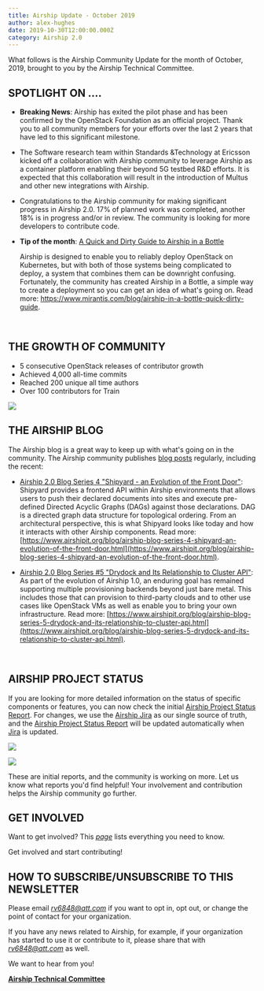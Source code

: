 ```yaml
---
title: Airship Update - October 2019
author: alex-hughes
date: 2019-10-30T12:00:00.000Z
category: Airship 2.0
---
```


What follows is the Airship Community Update for the month of October, 2019, brought to you by the Airship Technical Committee.<!-- more -->

## **SPOTLIGHT ON ....**

- **Breaking News**: Airship has exited the pilot phase and has been confirmed by the OpenStack Foundation as an official project. Thank you to all community members for your efforts over the last 2 years that have led to this significant milestone.

- The Software research team within Standards &Technology at Ericsson kicked off a collaboration with Airship community to leverage Airship as a container platform enabling their beyond 5G testbed R&D efforts. It is expected that this collaboration will result in the introduction of Multus and other new integrations with Airship.

- Congratulations to the Airship community for making significant progress in Airship 2.0. 17% of planned work was completed, another 18% is in progress and/or in review. The community is looking for more developers to contribute code.

- **Tip of the month**: [A Quick and Dirty Guide to Airship in a Bottle](https://www.mirantis.com/blog/airship-in-a-bottle-quick-dirty-guide)

  Airship is designed to enable you to reliably deploy OpenStack on Kubernetes, but with both of those systems being complicated to deploy, a system that combines them can be downright confusing. Fortunately, the community has created Airship in a Bottle, a simple way to create a deployment so you can get an idea of what's going on. Read more: https://www.mirantis.com/blog/airship-in-a-bottle-quick-dirty-guide.

<br>

## **THE GROWTH OF COMMUNITY**

- 5 consecutive OpenStack releases of contributor growth
- Achieved 4,000 all-time commits
- Reached 200 unique all time authors
- Over 100 contributors for Train

![](/images/growth-of-community-201910.png)

## **THE AIRSHIP BLOG**

The Airship blog is a great way to keep up with what's going on in the community. The Airship community publishes [blog posts](https://www.airshipit.org/blog/) regularly, including the recent:

- [Airship 2.0 Blog Series 4 "Shipyard - an Evolution of the Front Door"](https://www.airshipit.org/blog/airship-blog-series-4-shipyard-an-evolution-of-the-front-door.html): Shipyard provides a frontend API within Airship environments that allows users to push their declared documents into sites and execute pre-defined Directed Acyclic Graphs (DAGs) against those declarations. DAG is a directed graph data structure for topological ordering. From an architectural perspective, this is what Shipyard looks like today and how it interacts with other Airship components. Read more: [https://www.airshipit.org/blog/airship-blog-series-4-shipyard-an-evolution-of-the-front-door.html](https://www.airshipit.org/blog/airship-blog-series-4-shipyard-an-evolution-of-the-front-door.html).

- [Airship 2.0 Blog Series #5 "Drydock and Its Relationship to Cluster API"](https://www.airshipit.org/blog/airship-blog-series-5-drydock-and-its-relationship-to-cluster-api.html): As part of the evolution of Airship 1.0, an enduring goal has remained supporting multiple provisioning backends beyond just bare metal. This includes those that can provision to third-party clouds and to other use cases like OpenStack VMs as well as enable you to bring your own infrastructure. Read more: [https://www.airshipit.org/blog/airship-blog-series-5-drydock-and-its-relationship-to-cluster-api.html](https://www.airshipit.org/blog/airship-blog-series-5-drydock-and-its-relationship-to-cluster-api.html).

<br>

## **AIRSHIP PROJECT STATUS**

If you are looking for more detailed information on the status of specific components or features, you can now check the initial [Airship Project Status Report](https://airship.atlassian.net/wiki/spaces/ASR/overview). For changes, we use the [Airship Jira](https://airship.atlassian.net/) as our single source of truth, and the [Airship Project Status Report](https://airship.atlassian.net/wiki/spaces/ASR/overview) will be updated automatically when [Jira](https://airship.atlassian.net/) is updated.

![](/images/status-by-issue-201910.jpg)

![](/images/status-by-company-201910.jpg)

These are initial reports, and the community is working on more. Let us know what reports you'd find helpful! Your involvement and contribution helps the Airship community go further.

## **GET INVOLVED**

Want to get involved? This [*page*](https://wiki.openstack.org/wiki/Airship#Get_in_Touch) lists everything you need to know.

Get involved and start contributing!

## **HOW TO SUBSCRIBE/UNSUBSCRIBE TO THIS NEWSLETTER**

Please email [*rv6848@att.com*](mailto:rv6848@att.com) if you want to opt in, opt out, or change the point of contact for your organization.

If you have any news related to Airship, for example, if your organization has started to use it or contribute to it, please share that with [*rv6848@att.com*](mailto:rv6848@att.com) as well.

We want to hear from you!

[**Airship Technical Committee**](https://wiki.openstack.org/wiki/Airship/Airship-TC)
